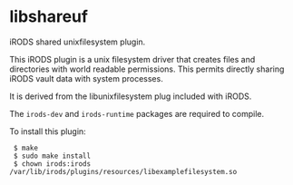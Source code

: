 # libshareuf

iRODS shared unixfilesystem plugin.

This iRODS plugin is a unix filesystem driver that creates files and
directories with world readable permissions. This permits directly
sharing iRODS vault data with system processes.

It is derived from the libunixfilesystem plug included with iRODS.

The `irods-dev` and `irods-runtime` packages are required to compile.

To install this plugin:

     $ make
     $ sudo make install
     $ chown irods:irods /var/lib/irods/plugins/resources/libexamplefilesystem.so
